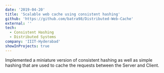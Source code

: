 ```yaml
---
date: '2019-04-20'
title: 'Scalable web cache using consistent hashing'
github: 'https://github.com/batra98/Distributed-Web-Cache'
external: ''
tech:
  - Consistent Hashing
  - Distributed Systems  
company: 'IIIT-Hyderabad'
showInProjects: true
---
```


Implemented a miniature version of consistent hashing as well as simple hashing that are used to cache the requests between the Server and Client.